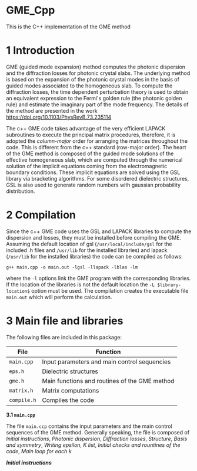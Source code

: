 # GME_Cpp
This is the C++ implementation of the GME method

# 1   Introduction

GME (guided mode expansion) method computes the photonic dispersion and the diffraction losses for photonic crystal slabs. The underlying method is based on the expansion of the photonic crystal modes in the basis of guided modes associated to the homogeneous slab. To compute the diffraction losses, the time dependent perturbation theory is used to obtain an equivalent expression to the Fermi's golden rule (the photonic golden rule) and estimate the imaginary part of the mode frequency. The details of the method are presented in the work https://doi.org/10.1103/PhysRevB.73.235114

The c++ GME code takes advantage of the very efficient LAPACK subroutines to execute the principal matrix procedures, therefore, it is adopted the *column-major* order for arranging the matrices throughout the code. This is different from the c++ standard (row-major order). The heart of the GME method is composed of the guided mode solutions of the effective homogeneous slab, which are computed through the numerical solution of the implicit equations coming from the electromagnetic boundary conditions. These implicit equations are solved using the GSL library via bracketing algorithms. For some disordered dielectric structures, GSL is also used to generate random numbers with gaussian probability distribution.

# 2   Compilation

Since the c++ GME code uses the GSL and LAPACK libraries to compute the dispersion and losses, they must be installed before compiling the GME. Assuming the default location of gsl (`/usr/local/include/gsl` for the included .h files and `/usr/lib` for the installed libraries) and lapack (`/usr/lib` for the installed libraries) the code can be compiled as follows:
```
g++ main.cpp -o main.out -lgsl -llapack -lblas -lm
```
where the `-l` options link the GME program with the corresponding libraries. If the location of the libraries is not the default location the `-L $library-location$` option must be used. The compilation creates the executable file `main.out` which will perform the calculation.

# 3   Main file and libraries

The following files are included in this package:

| File  | Function  |
|-------|-----------|
|`main.cpp`|Input parameters and main control sequencies| 
|`eps.h`|Dielectric structures|
|`gme.h`|Main functions and routines of the GME method|
|`matrix.h`|Matrix computations|
|`compile.h`|Compiles the code|

**3.1   `main.cpp`**

The file `main.ccp` contains the input parameters and the main control sequences of the GME method. Generally speaking, the file is composed of *Initial instructions*, *Photonic dispersion*, *Diffraction losses*, *Structure*, *Basis and symmetry*, *Writing epsilon*, *K list*, *Initial checks and rountines of the code*, *Main loop for each k*

**_Initial instructions_**





<!-- <img src="https://render.githubusercontent.com/render/math?math=e^{i \pi} = -1"> -->
